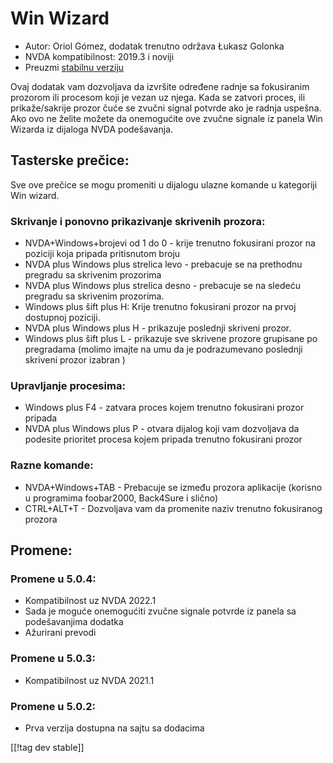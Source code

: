 # Win Wizard #

* Autor: Oriol Gómez, dodatak trenutno održava Łukasz Golonka
* NVDA kompatibilnost: 2019.3 i noviji
* Preuzmi [stabilnu verziju ][1]

Ovaj dodatak vam dozvoljava da izvršite određene radnje sa fokusiranim
prozorom ili procesom koji je vezan uz njega.  Kada se zatvori proces, ili
prikaže/sakrije prozor čuće se zvučni signal potvrde ako je radnja uspešna.
Ako ovo ne želite možete da onemogućite ove zvučne signale iz panela Win
Wizarda iz dijaloga NVDA podešavanja.

## Tasterske prečice:
Sve ove prečice se mogu promeniti u dijalogu ulazne komande u kategoriji Win
wizard.
### Skrivanje i ponovno prikazivanje skrivenih prozora:
* NVDA+Windows+brojevi od 1 do 0 - krije trenutno fokusirani prozor na
  poziciji koja pripada pritisnutom broju
* NVDA plus Windows plus strelica levo - prebacuje se na prethodnu pregradu
  sa skrivenim prozorima
* NVDA plus Windows plus strelica desno - prebacuje se na sledeću pregradu
  sa skrivenim prozorima.
* Windows  plus šift plus H: Krije trenutno fokusirani prozor na prvoj
  dostupnoj poziciji.
* NVDA plus Windows plus H - prikazuje poslednji skriveni prozor.
* Windows plus šift plus L - prikazuje sve skrivene prozore grupisane po
  pregradama (molimo imajte na umu da je podrazumevano poslednji skriveni
  prozor izabran )

### Upravljanje procesima:
* Windows plus F4 - zatvara proces kojem trenutno fokusirani prozor pripada
* NVDA plus Windows plus P - otvara dijalog koji vam dozvoljava da podesite
  prioritet procesa kojem pripada trenutno fokusirani prozor

### Razne komande:
* NVDA+Windows+TAB - Prebacuje se između prozora aplikacije (korisno u
  programima foobar2000, Back4Sure i slično)
* CTRL+ALT+T - Dozvoljava vam da promenite naziv trenutno fokusiranog
  prozora

## Promene:

### Promene u 5.0.4:

* Kompatibilnost uz NVDA 2022.1
* Sada je moguće onemogućiti zvučne signale potvrde iz panela sa
  podešavanjima dodatka
* Ažurirani prevodi

### Promene u 5.0.3:

* Kompatibilnost uz NVDA 2021.1

### Promene u 5.0.2:

* Prva verzija dostupna na sajtu sa dodacima

[[!tag dev stable]]

[1]: https://www.nvaccess.org/addonStore/legacy?file=winwizard
